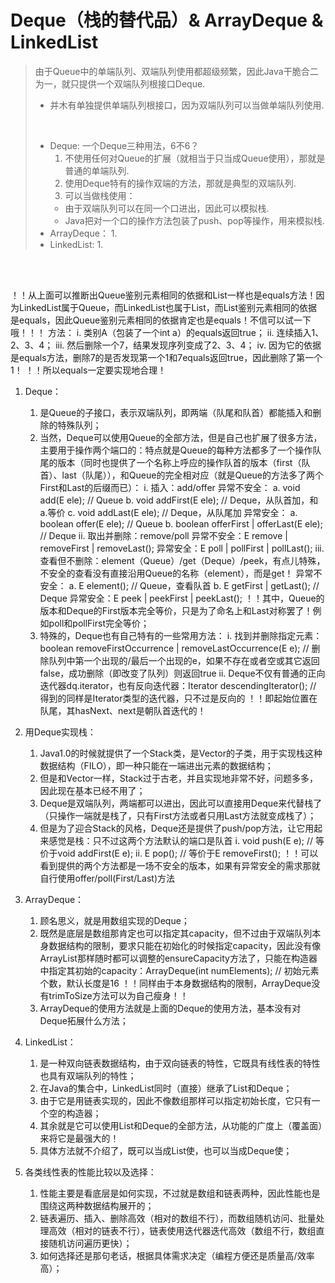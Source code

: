 # Deque（栈的替代品）& ArrayDeque & LinkedList
> 由于Queue中的单端队列、双端队列使用都超级频繁，因此Java干脆合二为一，就只提供一个双端队列根接口Deque.
>
> - 并木有单独提供单端队列根接口，因为双端队列可以当做单端队列使用.
>
> <br>
>
> - Deque: 一个Deque三种用法，6不6？
>   1. 不使用任何对Queue的扩展（就相当于只当成Queue使用），那就是普通的单端队列.
>   2. 使用Deque特有的操作双端的方法，那就是典型的双端队列.
>   3. 可以当做栈使用：
>     - 由于双端队列可以在同一个口进出，因此可以模拟栈.
>     - Java把对一个口的操作方法包装了push、pop等操作，用来模拟栈.
> - ArrayDeque：
>   1.
> - LinkedList:
>   1.

<br><br>

！！从上面可以推断出Queue鉴别元素相同的依据和List一样也是equals方法！因为LinkedList属于Queue，而LinkedList也属于List，而List鉴别元素相同的依据是equals，因此Queue鉴别元素相同的依据肯定也是equals！不信可以试一下哦！！！
方法：
     i. 类别A（包装了一个int a）的equals返回true；
     ii. 连续插入1、2、3、4；
     iii. 然后删除一个7，结果发现序列变成了2、3、4；
     iv. 因为它的依据是equals方法，删除7的是否发现第一个1和7equals返回true，因此删除了第一个1！
！！所以equals一定要实现地合理！

1. Deque：
    1) 是Queue的子接口，表示双端队列，即两端（队尾和队首）都能插入和删除的特殊队列；
    2) 当然，Deque可以使用Queue的全部方法，但是自己也扩展了很多方法，主要用于操作两个端口的：特点就是Queue的每种方法都多了一个操作队尾的版本（同时也提供了一个名称上呼应的操作队首的版本（first（队首）、last（队尾）），和Queue的完全相对应（就是Queue的方法多了两个First和Last的后缀而已）：
         i. 插入：add/offer
异常不安全：
            a. void add(E ele);  // Queue
            b. void addFirst(E ele); // Deque，从队首加，和a.等价
            c. void addLast(E ele);  // Deque，从队尾加
异常安全：
            a. boolean offer(E ele);  // Queue
            b. boolean offerFirst | offerLast(E ele); // Deque
         ii. 取出并删除：remove/poll
异常不安全：E remove | removeFirst | removeLast();
异常安全：E poll | pollFirst | pollLast();
         iii. 查看但不删除：element（Queue）/get（Deque）/peek，有点儿特殊，不安全的查看没有直接沿用Queue的名称（element），而是get！
异常不安全：
            a. E element(); // Queue，查看队首
            b. E getFirst | getLast();  // Deque
异常安全：E peek | peekFirst | peekLast();
！！其中，Queue的版本和Deque的First版本完全等价，只是为了命名上和Last对称罢了！例如poll和pollFirst完全等价；
    3) 特殊的，Deque也有自己特有的一些常用方法：
         i. 找到并删除指定元素：boolean removeFirstOccurrence | removeLastOccurrence(E e);  // 删除队列中第一个出现的/最后一个出现的e，如果不存在或者空或其它返回false，成功删除（即改变了队列）则返回true
         ii. Deque不仅有普通的正向迭代器dq.iterator，也有反向迭代器：Iterator<E> descendingIterator();  // 得到的同样是Iterator类型的迭代器，只不过是反向的
！！即起始位置在队尾，其hasNext、next是朝队首迭代的！

2. 用Deque实现栈：
    1) Java1.0的时候就提供了一个Stack类，是Vector的子类，用于实现栈这种数据结构（FILO），即一种只能在一端进出元素的数据结构；
    2) 但是和Vector一样，Stack过于古老，并且实现地非常不好，问题多多，因此现在基本已经不用了；
    3) Deque是双端队列，两端都可以进出，因此可以直接用Deque来代替栈了（只操作一端就是栈了，只有First方法或者只用Last方法就变成栈了）；
    4) 但是为了迎合Stack的风格，Deque还是提供了push/pop方法，让它用起来感觉是栈：只不过这两个方法默认的端口是队首
         i. void push(E e);  // 等价于void addFirst(E e);
         ii. E pop();  // 等价于E removeFirst();
！！可以看到提供的两个方法都是一场不安全的版本，如果有异常安全的需求那就自行使用offer/poll(First/Last)方法

3. ArrayDeque：
    1) 顾名思义，就是用数组实现的Deque；
    2) 既然是底层是数组那肯定也可以指定其capacity，但不过由于双端队列本身数据结构的限制，要求只能在初始化的时候指定capacity，因此没有像ArrayList那样随时都可以调整的ensureCapacity方法了，只能在构造器中指定其初始的capacity：ArrayDeque(int numElements);   // 初始元素个数，默认长度是16
！！同样由于本身数据结构的限制，ArrayDeque没有trimToSize方法可以为自己瘦身！！
    3) ArrayDeque的使用方法就是上面的Deque的使用方法，基本没有对Deque拓展什么方法；

4. LinkedList：
    1) 是一种双向链表数据结构，由于双向链表的特性，它既具有线性表的特性也具有双端队列的特性；
    2) 在Java的集合中，LinkedList同时（直接）继承了List和Deque；
    3) 由于它是用链表实现的，因此不像数组那样可以指定初始长度，它只有一个空的构造器；
    4) 其余就是它可以使用List和Deque的全部方法，从功能的广度上（覆盖面）来将它是最强大的！
    5) 具体方法就不介绍了，既可以当成List使，也可以当成Deque使；

5. 各类线性表的性能比较以及选择：
    1) 性能主要是看底层是如何实现，不过就是数组和链表两种，因此性能也是围绕这两种数据结构展开的；
    2) 链表遍历、插入、删除高效（相对的数组不行），而数组随机访问、批量处理高效（相对的链表不行），链表使用迭代器迭代高效（数组不行，数组直接随机访问遍历更快）；
    3) 如何选择还是那句老话，根据具体需求决定（编程方便还是质量高/效率高）；
